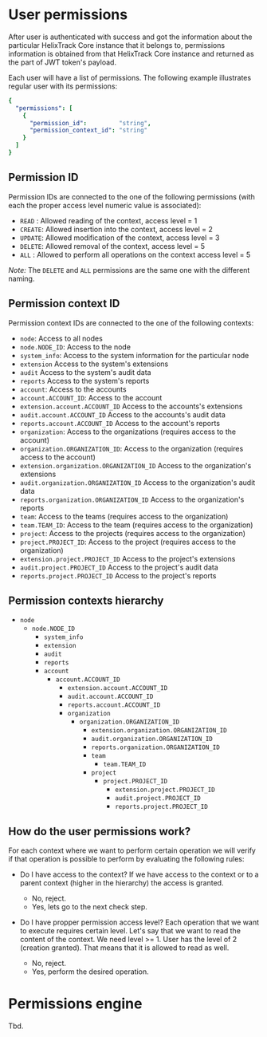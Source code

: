 # User permissions

After user is authenticated with success and got the information about the particular HelixTrack Core
instance that it belongs to, permissions information is obtained from that HelixTrack Core instance and returned 
as the part of JWT token's payload.

Each user will have a list of permissions. The following example illustrates regular user with its permissions:

```yaml
{
  "permissions": [
    {
      "permission_id":         "string",
      "permission_context_id": "string"
    }
  ]
}
```

## Permission ID

Permission IDs are connected to the one of the following permissions (with each the proper access level numeric value is associated):

- `READ`  : Allowed reading of the context,                     access level = 1
- `CREATE`: Allowed insertion into the context,                 access level = 2
- `UPDATE`: Allowed modification of the context,                access level = 3
- `DELETE`: Allowed removal of the context,                     access level = 5
- `ALL`   : Allowed to perform all operations on the context    access level = 5

*Note:* The `DELETE` and `ALL` permissions are the same one with the different naming.

## Permission context ID

Permission context IDs are connected to the one of the following contexts:

- `node`:                                     Access to all nodes
- `node.NODE_ID`:                             Access to the node
- `system_info`:                              Access to the system information for the particular node
- `extension`                                 Access to the system's extensions
- `audit`                                     Access to the system's audit data
- `reports`                                   Access to the system's reports
- `account`:                                  Access to the accounts
- `account.ACCOUNT_ID`:                       Access to the account
- `extension.account.ACCOUNT_ID`              Access to the accounts's extensions
- `audit.account.ACCOUNT_ID`                  Access to the accounts's audit data
- `reports.account.ACCOUNT_ID`                Access to the account's reports
- `organization`:                             Access to the organizations (requires access to the account)
- `organization.ORGANIZATION_ID`:             Access to the organization (requires access to the account)
- `extension.organization.ORGANIZATION_ID`    Access to the organization's extensions
- `audit.organization.ORGANIZATION_ID`        Access to the organization's audit data
- `reports.organization.ORGANIZATION_ID`      Access to the organization's reports
- `team`:                                     Access to the teams (requires access to the organization)
- `team.TEAM_ID`:                             Access to the team (requires access to the organization)
- `project`:                                  Access to the projects (requires access to the organization)
- `project.PROJECT_ID`:                       Access to the project (requires access to the organization)
- `extension.project.PROJECT_ID`              Access to the project's extensions
- `audit.project.PROJECT_ID`                  Access to the project's audit data
- `reports.project.PROJECT_ID`                Access to the project's reports

## Permission contexts hierarchy

- `node`
  - `node.NODE_ID`
    - `system_info`
    - `extension`
    - `audit`
    - `reports`
    - `account`
      - `account.ACCOUNT_ID`
        - `extension.account.ACCOUNT_ID`
        - `audit.account.ACCOUNT_ID`
        - `reports.account.ACCOUNT_ID`
        - `organization`
          - `organization.ORGANIZATION_ID`
            - `extension.organization.ORGANIZATION_ID`
            - `audit.organization.ORGANIZATION_ID`
            - `reports.organization.ORGANIZATION_ID`
            - `team`
              - `team.TEAM_ID`
            - `project`
              - `project.PROJECT_ID`
                - `extension.project.PROJECT_ID`
                - `audit.project.PROJECT_ID`
                - `reports.project.PROJECT_ID`

## How do the user permissions work?

For each context where we want to perform certain operation we will verify if that operation is possible to perform by evaluating the following rules:

- Do I have access to the context? If we have access to the context or to a parent context (higher in the hierarchy) the access is granted.
  - No, reject.
  - Yes, lets go to the next check step.

- Do I have propper permission access level? Each operation that we want to execute requires certain level. Let's say that we want to read the content of the context. We need level >= 1. User has the level of 2 (creation granted). That means that it is allowed to read as well.
  - No, reject.
  - Yes, perform the desired operation.

# Permissions engine

Tbd.